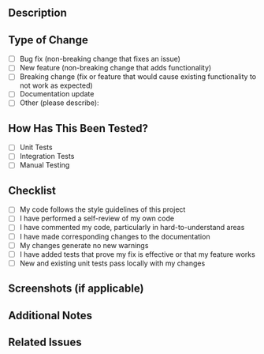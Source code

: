 ## Description

<!-- Provide a brief description of the changes in this PR -->

## Type of Change

<!-- Mark the appropriate option with an "x" (fill in the space between brackets) -->

- [ ] Bug fix (non-breaking change that fixes an issue)
- [ ] New feature (non-breaking change that adds functionality)
- [ ] Breaking change (fix or feature that would cause existing functionality to not work as expected)
- [ ] Documentation update
- [ ] Other (please describe):

## How Has This Been Tested?

<!-- Describe the tests you ran to verify your changes -->

- [ ] Unit Tests
- [ ] Integration Tests
- [ ] Manual Testing
<!-- Add details about your testing process -->

## Checklist

<!-- Mark completed items with an "x" -->

- [ ] My code follows the style guidelines of this project
- [ ] I have performed a self-review of my own code
- [ ] I have commented my code, particularly in hard-to-understand areas
- [ ] I have made corresponding changes to the documentation
- [ ] My changes generate no new warnings
- [ ] I have added tests that prove my fix is effective or that my feature works
- [ ] New and existing unit tests pass locally with my changes

## Screenshots (if applicable)

<!-- Add screenshots to help explain your changes -->

## Additional Notes

<!-- Add any additional information that reviewers should know -->

## Related Issues

<!-- Link related issues below. -->
<!-- Example: Fixes #123 -->

